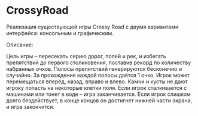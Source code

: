 # CrossyRoad

Реализация существующей игры Crossy Road с двумя вариантами интерфейса: консольным и графическим.

Описание:

Цель игры – пересекать серию дорог, полей и рек, и избегать препятствий до первого столкновения, поставив рекорд по количеству набранных очков. Полосы препятствий генерируются бесконечно и случайно. За прохождение каждой полосы даётся 1 очко. Игрок может перемещаться вперёд, назад, вправо и влево. Камни и кусты не дают игроку попасть на некоторые клетки поля. Если игрок сталкивается с машинами или тонет в воде – игра заканчивается. Если игрок слишком долго бездействует, в конце концов он достигнет нижней части экрана, и игра закончится.
